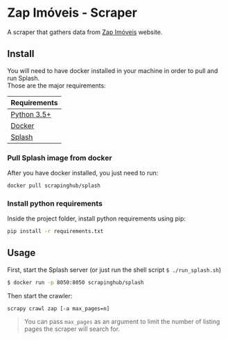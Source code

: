 # Zap Imóveis - Scraper
A scraper that gathers data from [Zap Imóveis](http://zapimoveis.com.br) website.

## Install
You will need to have docker installed in your machine in order to pull and run Splash.  
Those are the major requirements:

|Requirements|
|-|
|[Python 3.5+](https://www.python.org/)|
|[Docker](https://www.docker.com/) |
|[Splash](http://splash.readthedocs.io/)|

### Pull Splash image from docker
After you have docker installed, you just need to run:

```sh
docker pull scrapinghub/splash
```

### Install python requirements
Inside the project folder, install python requirements using pip:
```sh
pip install -r requirements.txt
```


## Usage

First, start the Splash server (or just run the shell script ``$ ./run_splash.sh``)

```sh
$ docker run -p 8050:8050 scrapinghub/splash
```

Then start the crawler:
```
scrapy crawl zap [-a max_pages=n]
```
> You can pass `max_pages` as an argument to limit the number of listing pages the scraper will search for.
